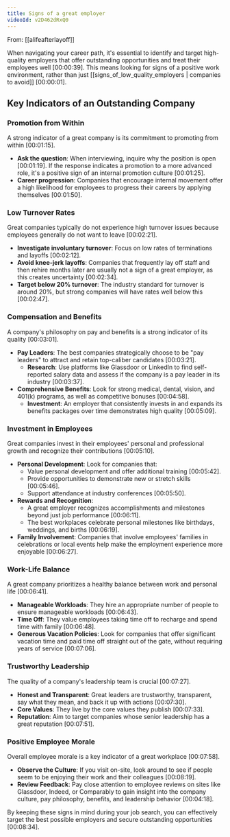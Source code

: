```yaml
---
title: Signs of a great employer
videoId: v2D462dRxQ0
---
```


From: [[alifeafterlayoff]] <br/> 

When navigating your career path, it's essential to identify and target high-quality employers that offer outstanding opportunities and treat their employees well <a class="yt-timestamp" data-t="00:00:39">[00:00:39]</a>. This means looking for signs of a positive work environment, rather than just [[signs_of_low_quality_employers | companies to avoid]] <a class="yt-timestamp" data-t="00:00:01">[00:00:01]</a>.

## Key Indicators of an Outstanding Company

### Promotion from Within
A strong indicator of a great company is its commitment to promoting from within <a class="yt-timestamp" data-t="00:01:15">[00:01:15]</a>.
*   **Ask the question**: When interviewing, inquire why the position is open <a class="yt-timestamp" data-t="00:01:19">[00:01:19]</a>. If the response indicates a promotion to a more advanced role, it's a positive sign of an internal promotion culture <a class="yt-timestamp" data-t="00:01:25">[00:01:25]</a>.
*   **Career progression**: Companies that encourage internal movement offer a high likelihood for employees to progress their careers by applying themselves <a class="yt-timestamp" data-t="00:01:50">[00:01:50]</a>.

### Low Turnover Rates
Great companies typically do not experience high turnover issues because employees generally do not want to leave <a class="yt-timestamp" data-t="00:02:21">[00:02:21]</a>.
*   **Investigate involuntary turnover**: Focus on low rates of terminations and layoffs <a class="yt-timestamp" data-t="00:02:12">[00:02:12]</a>.
*   **Avoid knee-jerk layoffs**: Companies that frequently lay off staff and then rehire months later are usually not a sign of a great employer, as this creates uncertainty <a class="yt-timestamp" data-t="00:02:34">[00:02:34]</a>.
*   **Target below 20% turnover**: The industry standard for turnover is around 20%, but strong companies will have rates well below this <a class="yt-timestamp" data-t="00:02:47">[00:02:47]</a>.

### Compensation and Benefits
A company's philosophy on pay and benefits is a strong indicator of its quality <a class="yt-timestamp" data-t="00:03:01">[00:03:01]</a>.
*   **Pay Leaders**: The best companies strategically choose to be "pay leaders" to attract and retain top-caliber candidates <a class="yt-timestamp" data-t="00:03:21">[00:03:21]</a>.
    *   **Research**: Use platforms like Glassdoor or LinkedIn to find self-reported salary data and assess if the company is a pay leader in its industry <a class="yt-timestamp" data-t="00:03:37">[00:03:37]</a>.
*   **Comprehensive Benefits**: Look for strong medical, dental, vision, and 401(k) programs, as well as competitive bonuses <a class="yt-timestamp" data-t="00:04:58">[00:04:58]</a>.
    *   **Investment**: An employer that consistently invests in and expands its benefits packages over time demonstrates high quality <a class="yt-timestamp" data-t="00:05:09">[00:05:09]</a>.

### Investment in Employees
Great companies invest in their employees' personal and professional growth and recognize their contributions <a class="yt-timestamp" data-t="00:05:10">[00:05:10]</a>.
*   **Personal Development**: Look for companies that:
    *   Value personal development and offer additional training <a class="yt-timestamp" data-t="00:05:42">[00:05:42]</a>.
    *   Provide opportunities to demonstrate new or stretch skills <a class="yt-timestamp" data-t="00:05:46">[00:05:46]</a>.
    *   Support attendance at industry conferences <a class="yt-timestamp" data-t="00:05:50">[00:05:50]</a>.
*   **Rewards and Recognition**:
    *   A great employer recognizes accomplishments and milestones beyond just job performance <a class="yt-timestamp" data-t="00:06:11">[00:06:11]</a>.
    *   The best workplaces celebrate personal milestones like birthdays, weddings, and births <a class="yt-timestamp" data-t="00:06:19">[00:06:19]</a>.
*   **Family Involvement**: Companies that involve employees' families in celebrations or local events help make the employment experience more enjoyable <a class="yt-timestamp" data-t="00:06:27">[00:06:27]</a>.

### Work-Life Balance
A great company prioritizes a healthy balance between work and personal life <a class="yt-timestamp" data-t="00:06:41">[00:06:41]</a>.
*   **Manageable Workloads**: They hire an appropriate number of people to ensure manageable workloads <a class="yt-timestamp" data-t="00:06:43">[00:06:43]</a>.
*   **Time Off**: They value employees taking time off to recharge and spend time with family <a class="yt-timestamp" data-t="00:06:48">[00:06:48]</a>.
*   **Generous Vacation Policies**: Look for companies that offer significant vacation time and paid time off straight out of the gate, without requiring years of service <a class="yt-timestamp" data-t="00:07:06">[00:07:06]</a>.

### Trustworthy Leadership
The quality of a company's leadership team is crucial <a class="yt-timestamp" data-t="00:07:27">[00:07:27]</a>.
*   **Honest and Transparent**: Great leaders are trustworthy, transparent, say what they mean, and back it up with actions <a class="yt-timestamp" data-t="00:07:30">[00:07:30]</a>.
*   **Core Values**: They live by the core values they publish <a class="yt-timestamp" data-t="00:07:33">[00:07:33]</a>.
*   **Reputation**: Aim to target companies whose senior leadership has a great reputation <a class="yt-timestamp" data-t="00:07:51">[00:07:51]</a>.

### Positive Employee Morale
Overall employee morale is a key indicator of a great workplace <a class="yt-timestamp" data-t="00:07:58">[00:07:58]</a>.
*   **Observe the Culture**: If you visit on-site, look around to see if people seem to be enjoying their work and their colleagues <a class="yt-timestamp" data-t="00:08:19">[00:08:19]</a>.
*   **Review Feedback**: Pay close attention to employee reviews on sites like Glassdoor, Indeed, or Comparably to gain insight into the company culture, pay philosophy, benefits, and leadership behavior <a class="yt-timestamp" data-t="00:04:18">[00:04:18]</a>.

By keeping these signs in mind during your job search, you can effectively target the best possible employers and secure outstanding opportunities <a class="yt-timestamp" data-t="00:08:34">[00:08:34]</a>.